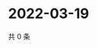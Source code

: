 # 2022-03-19

共 0 条

<!-- BEGIN WEIBO -->
<!-- 最后更新时间 Sat Mar 19 2022 18:16:14 GMT+0800 (China Standard Time) -->

<!-- END WEIBO -->
